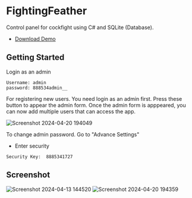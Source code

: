 # FightingFeather

Control panel for cockfight using C# and SQLite (Database).
* [Download Demo](https://github.com/seizue/FightingFeather/releases)


## Getting Started 

Login as an admin
 ````  
Username: admin
password: 888534admin__  
 ````  

For registering new users. You need login as an admin first.
Press these button to appear the admin form.
Once the admin form is apppeared, you can now add multiple users that can access the app.

![Screenshot 2024-04-20 194049](https://github.com/seizue/FightingFeather/assets/25120376/397628cd-59f3-48a1-a2f4-258a7ae315bf)

To change admin password. Go to "Advance Settings"
* Enter security
 ````  
Security Key:  8885341727
 ```` 


## Screenshot
![Screenshot 2024-04-13 144520](https://github.com/seizue/FightingFeather/assets/25120376/cf1d1596-7b49-4e1e-bc01-3ad2aa93ecdd)
![Screenshot 2024-04-20 194359](https://github.com/seizue/FightingFeather/assets/25120376/7298e5bf-a944-454f-baf5-2876c71d4c23)



